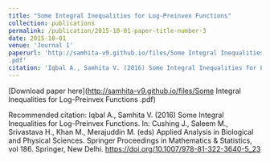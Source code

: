 ```yaml
---
title: "Some Integral Inequalities for Log-Preinvex Functions"
collection: publications
permalink: /publication/2015-10-01-paper-title-number-3
date: 2015-10-01
venue: 'Journal 1'
paperurl: 'http://samhita-v9.github.io/files/Some Integral Inequalities for Log-Preinvex Functions
.pdf'
citation: 'Iqbal A., Samhita V. (2016) Some Integral Inequalities for Log-Preinvex Functions. In: Cushing J., Saleem M., Srivastava H., Khan M., Merajuddin M. (eds) Applied Analysis in Biological and Physical Sciences. Springer Proceedings in Mathematics & Statistics, vol 186. Springer, New Delhi. https://doi.org/10.1007/978-81-322-3640-5_23'
---
```


[Download paper here](http://samhita-v9.github.io/files/Some Integral Inequalities for Log-Preinvex Functions
.pdf)

Recommended citation: Iqbal A., Samhita V. (2016) Some Integral Inequalities for Log-Preinvex Functions. In: Cushing J., Saleem M., Srivastava H., Khan M., Merajuddin M. (eds) Applied Analysis in Biological and Physical Sciences. Springer Proceedings in Mathematics & Statistics, vol 186. Springer, New Delhi. https://doi.org/10.1007/978-81-322-3640-5_23
